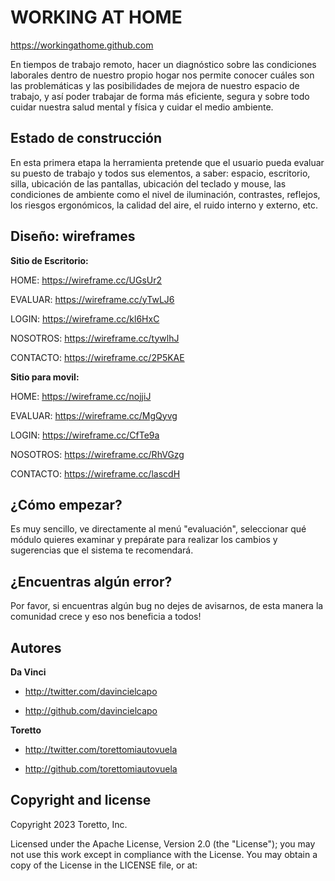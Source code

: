 WORKING AT HOME
====================

https://workingathome.github.com

En tiempos de trabajo remoto, hacer un diagnóstico sobre las condiciones laborales dentro de nuestro propio hogar nos permite conocer cuáles son las problemáticas y las posibilidades de mejora de nuestro espacio de trabajo, y así poder trabajar de forma más eficiente, segura y sobre todo cuidar nuestra salud mental y física y cuidar el medio ambiente.



Estado de construcción
-----------

En esta primera etapa la herramienta pretende que el usuario pueda evaluar su puesto de trabajo y todos sus elementos, a saber: espacio, escritorio, silla, ubicación de las pantallas, ubicación del teclado y mouse, las condiciones de ambiente como el nivel de iluminación, contrastes, reflejos, los riesgos ergonómicos, la calidad del aire, el ruido interno y externo, etc.


Diseño: wireframes
------------

**Sitio de Escritorio:**

HOME: https://wireframe.cc/UGsUr2

EVALUAR: https://wireframe.cc/yTwLJ6

LOGIN: https://wireframe.cc/kl6HxC

NOSOTROS: https://wireframe.cc/tywlhJ

CONTACTO: https://wireframe.cc/2P5KAE


**Sitio para movil:**

HOME: https://wireframe.cc/nojjiJ

EVALUAR: https://wireframe.cc/MgQyvg


LOGIN: https://wireframe.cc/CfTe9a

NOSOTROS: https://wireframe.cc/RhVGzg

CONTACTO: https://wireframe.cc/lascdH


¿Cómo empezar?
-----------

Es muy sencillo, ve directamente al menú "evaluación​", seleccionar qué módulo quieres examinar y prepárate para realizar los cambios y sugerencias que el sistema te recomendará.




¿Encuentras algún error?
-----------

Por favor, si encuentras algún bug no dejes de avisarnos, de esta manera la comunidad crece y eso nos beneficia a todos!



Autores
-------

**Da Vinci**

+ http://twitter.com/davincielcapo

+ http://github.com/davincielcapo

**Toretto**

+ http://twitter.com/torettomiautovuela

+ http://github.com/torettomiautovuela



Copyright and license
--------------------

Copyright 2023 Toretto, Inc.

Licensed under the Apache License, Version 2.0 (the "License");
you may not use this work except in compliance with the License.
You may obtain a copy of the License in the LICENSE file, or at:
